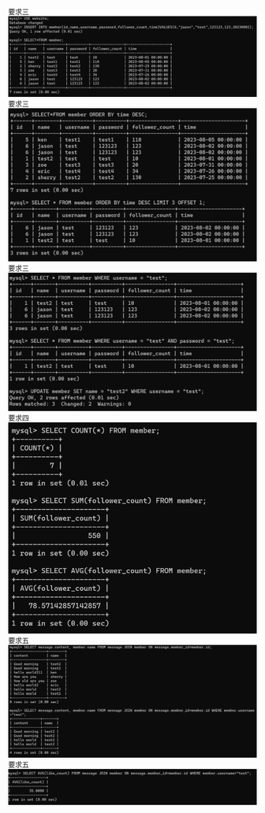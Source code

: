 要求三
![要求三](./photo1.png)
要求三
![要求三](./photo2.png)
要求三
![要求三](./photo3.png)
要求四
![要求四](./photo4.png)
要求五
![要求五](./photo5.png)
要求五
![要求五](./photo6.png)

